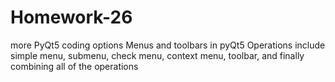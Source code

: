 # Homework-26
more PyQt5 coding options
Menus and toolbars in pyQt5
Operations include simple menu, submenu, check menu, context menu, toolbar, and finally combining all of the operations
